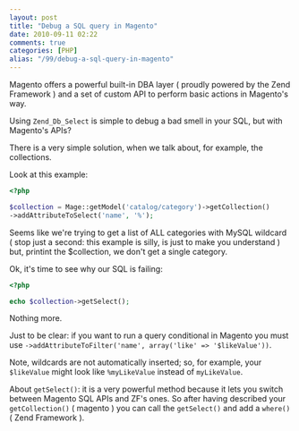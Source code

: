 ```yaml
---
layout: post
title: "Debug a SQL query in Magento"
date: 2010-09-11 02:22
comments: true
categories: [PHP]
alias: "/99/debug-a-sql-query-in-magento"
---
```


Magento offers a powerful built-in DBA layer ( proudly powered by the Zend Framework ) and a set of custom API to perform basic actions in Magento's way.
<!-- more -->

Using `Zend_Db_Select` is simple to debug a bad smell in your SQL, but with Magento's APIs?

There is a very simple solution, when we talk about, for example, the collections.

Look at this example:

``` php
<?php

$collection = Mage::getModel('catalog/category')->getCollection()
->addAttributeToSelect('name', '%');
```

Seems like we're trying to get a list of ALL categories with MySQL wildcard ( stop just a second: this example is silly, is just to make you understand ) but, printint the $collection, we don't get a single category.

Ok, it's time to see why our SQL is failing:

``` php
<?php

echo $collection->getSelect();
```

Nothing more.

Just to be clear: if you want to run a query conditional in Magento you must use `->addAttributeToFilter('name', array('like' => '$likeValue'))`.

Note, wildcards are not automatically inserted; so, for example, your `$likeValue` might look like `%myLikeValue` instead of `myLikeValue`.

About `getSelect()`: it is a very powerful method because it lets you switch between Magento SQL APIs and ZF's ones.
So after having described your `getCollection()` ( magento ) you can call the `getSelect()` and add a `where()` ( Zend Framework ).
